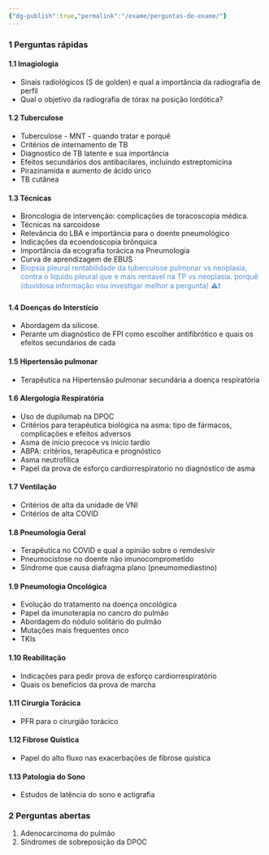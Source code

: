 ```yaml
---
{"dg-publish":true,"permalink":"/exame/perguntas-de-exame/"}
---
```




### 1 Perguntas rápidas

#### 1.1 Imagiologia

- Sinais radiológicos (S de golden) e qual a importância da radiografia de perfil
- Qual o objetivo da radiografia de tórax na posição lordótica?

#### 1.2 Tuberculose
- Tuberculose - MNT - quando tratar e porquê
- Critérios de internamento de TB 
- Diagnostico de TB latente e sua importância
- Efeitos secundários dos antibacilares, incluindo estreptomicina
- Pirazinamida e aumento de ácido úrico
- TB cutânea

#### 1.3 Técnicas
- Broncologia de intervenção: complicações de toracoscopia médica. 
- Técnicas na sarcoidose 
- Relevância do LBA e importância para o doente pneumológico 
- Indicações da ecoendoscopia brônquica
- Importância da ecografia torácica na Pneumologia
- Curva de aprendizagem de EBUS
- <font color="#548dd4">Biopsia pleural rentabilidade da tuberculose pulmonar vs neoplasia, contra o liquido pleural que e mais rentavel na TP vs neoplasia. porquê (duvidosa informação vou investigar melhor a pergunta) ⚠❗</font>

#### 1.4 Doenças do Interstício
- Abordagem da silicose. 
- Perante um diagnóstico de FPI como escolher antifibrótico e quais os efeitos secundários de cada

#### 1.5 Hipertensão pulmonar 

- Terapêutica na Hipertensão pulmonar secundária a doença respiratória 

#### 1.6 Alergologia Respiratória
- Uso de dupilumab na DPOC
- Critérios para terapêutica biológica na asma: tipo de fármacos, complicações e efeitos adversos
- Asma de início precoce vs inicio tardio
- ABPA: critérios, terapêutica e prognóstico
- Asma neutrofílica
- Papel da prova de esforço cardiorrespiratorio no diagnóstico de asma

#### 1.7 Ventilação 
- Critérios de alta da unidade de VNI
- Critérios de alta COVID

#### 1.8 Pneumologia Geral 
- Terapêutica no COVID e qual a opinião sobre o remdesivir
- Pneumocistose no doente não imunocomprometido
- Síndrome que causa diafragma plano (pneumomediastino)

#### 1.9 Pneumologia Oncológica
- Evolução do tratamento na doença oncológica
- Papel da imunoterapia no cancro do pulmão
- Abordagem do nódulo solitário do pulmão
- Mutações mais frequentes onco
- TKIs

#### 1.10 Reabilitação 
- Indicações para pedir prova de esforço cardiorrespiratório
- Quais os benefícios da prova de marcha

#### 1.11 Cirurgia Torácica
- PFR para o cirurgião torácico

#### 1.12 Fibrose Quística 
- Papel do alto fluxo nas exacerbações de fibrose quística

#### 1.13 Patologia do Sono
- Estudos de latência do sono e actigrafia

### 2 Perguntas abertas

1. Adenocarcinoma do pulmão 
2. Síndromes de sobreposição da DPOC 
